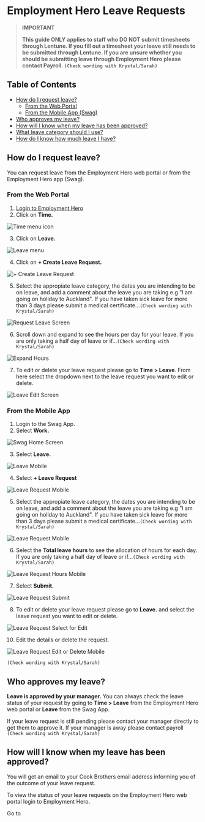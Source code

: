 # Employment Hero Leave Requests

>**IMPORTANT**
>
>**This guide ONLY applies to staff who DO NOT submit timesheets through Lentune. If you fill out a timesheet your leave still needs to be submitted through Lentune. If you are unsure whether you should be submitting leave through Employment Hero please contact Payroll. `(Check wording with Krystal/Sarah)`**

## Table of Contents 
- [How do I request leave?](#item-one)
  - [From the Web Portal](#item-one-one)
  - [From the Mobile App (Swag)](#item-one-two)
- [Who approves my leave?](#item-two)
- [How will I know when my leave has been approved?](#item-two)
- [What leave category should I use?](#item-three)
- [How do I know how much leave I have?](#item-three)

 <!-- headings -->
 <a id="item-one"></a>
 ## How do I request leave?

You can request leave from the Employment Hero web portal or from the Employment Hero app (Swag). 

 <a id="item-one-one"></a>
### From the Web Portal

1. [Login to Employment Hero](https://secure.employmenthero.com/users/sign_in?ref=)
2. Click on **Time.**
   
![Time menu icon](https://github.com/cookbrothersconstruction/documentation/blob/main/images/Time%20Icon.png)

3. Click on **Leave.**

![Leave menu](https://github.com/cookbrothersconstruction/documentation/blob/main/images/Leave%20Menu.png)

4. Click on **+ Create Leave Request.**

![+ Create Leave Request](https://github.com/cookbrothersconstruction/documentation/blob/main/images/My%20leave%20requests%20screen.png)  

5. Select the appropiate leave category, the dates you are intending to be on leave, and add a comment about the leave you are taking e.g "I am going on holiday to Auckland". If you have taken sick leave for more than 3 days please submit a medical certificate...`(Check wording with Krystal/Sarah)`

![Request Leave Screen](https://github.com/cookbrothersconstruction/documentation/blob/main/images/request%20leave.png) 

6. Scroll down and expand to see the hours per day for your leave. If you are only taking a half day of leave or if...`(Check wording with Krystal/Sarah)`

![Expand Hours](https://github.com/cookbrothersconstruction/documentation/blob/main/images/Expand%20leave%20details.png)  

7. To edit or delete your leave request please go to **Time > Leave**. From here select the dropdown next to the leave request you want to edit or delete.

![Leave Edit Screen](https://github.com/cookbrothersconstruction/documentation/blob/main/ehimages/Leave%20menu%202.png) 

 <a id="item-one-one"></a>
### From the Mobile App

1. Login to the Swag App.
2. Select **Work.**

![Swag Home Screen](https://github.com/cookbrothersconstruction/documentation/blob/main/ehimages/1000000867.jpg) 

3. Select **Leave.**

![Leave Mobile](https://github.com/cookbrothersconstruction/documentation/blob/main/ehimages/1000000868.jpg) 

4. Select **+ Leave Request**

![Leave Request Mobile](https://github.com/cookbrothersconstruction/documentation/blob/main/ehimages/1000000869.jpg) 

5. Select the appropiate leave category, the dates you are intending to be on leave, and add a comment about the leave you are taking e.g "I am going on holiday to Auckland". If you have taken sick leave for more than 3 days please submit a medical certificate...`(Check wording with Krystal/Sarah)`
   
![Leave Request Mobile](https://github.com/cookbrothersconstruction/documentation/blob/main/ehimages/1000000870.jpg) 

6. Select the **Total leave hours** to see the allocation of hours for each day. If you are only taking a half day of leave or if...`(Check wording with Krystal/Sarah)`

![Leave Request Hours Mobile](https://github.com/cookbrothersconstruction/documentation/blob/main/ehimages/1000000871.jpg) 

7. Select **Submit.**

![Leave Request Submit](https://github.com/cookbrothersconstruction/documentation/blob/main/ehimages/1000000872.jpg) 

8. To edit or delete your leave request please go to **Leave.** and select the leave request you want to edit or delete.
   
![Leave Request Select for Edit](https://github.com/cookbrothersconstruction/documentation/blob/main/ehimages/1000000869.jpg) 

10. Edit the details or delete the request.
    
![Leave Request Edit or Delete Mobile](https://github.com/cookbrothersconstruction/documentation/blob/main/ehimages/1000000875.jpg) 

 <a id="item-one"></a>
 `(Check wording with Krystal/Sarah)`
 ## Who approves my leave?

 **Leave is approved by your manager.** You can always check the leave status of your request by going to **Time > Leave** from the Employment Hero web portal or **Leave** from the Swag App. 
 
 If your leave request is still pending please contact your manager directly to get them to approve it. If your manager is away please contact payroll `(Check wording with Krystal/Sarah)`

 <a id="item-one"></a>
 ## How will I know when my leave has been approved?

You will get an email to your Cook Brothers email address informing you of the outcome of your leave request. 

To view the status of your leave requests on the Employment Hero web portal login to Employment Hero. 

Go to 










